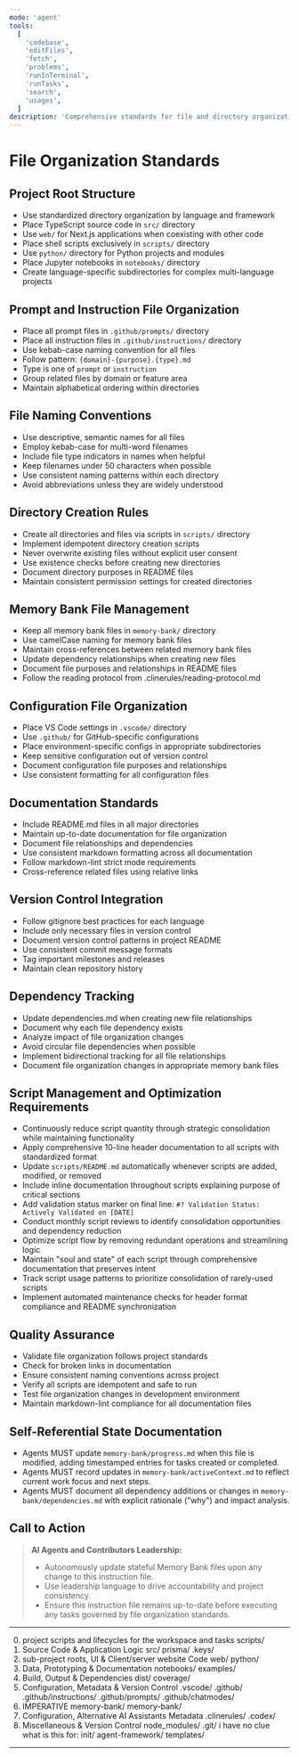 ```yaml
---
mode: 'agent'
tools:
  [
    'codebase',
    'editFiles',
    'fetch',
    'problems',
    'runInTerminal',
    'runTasks',
    'search',
    'usages',
  ]
description: 'Comprehensive standards for file and directory organization, naming, documentation, and memory bank integration across the entire project.'
---
```


# File Organization Standards

## Project Root Structure

- Use standardized directory organization by language and framework
- Place TypeScript source code in `src/` directory
- Use `web/` for Next.js applications when coexisting with other code
- Place shell scripts exclusively in `scripts/` directory
- Use `python/` directory for Python projects and modules
- Place Jupyter notebooks in `notebooks/` directory
- Create language-specific subdirectories for complex multi-language projects

## Prompt and Instruction File Organization

- Place all prompt files in `.github/prompts/` directory
- Place all instruction files in `.github/instructions/` directory
- Use kebab-case naming convention for all files
- Follow pattern: `{domain}-{purpose}.{type}.md`
- Type is one of `prompt` or `instruction`
- Group related files by domain or feature area
- Maintain alphabetical ordering within directories

## File Naming Conventions

- Use descriptive, semantic names for all files
- Employ kebab-case for multi-word filenames
- Include file type indicators in names when helpful
- Keep filenames under 50 characters when possible
- Use consistent naming patterns within each directory
- Avoid abbreviations unless they are widely understood

## Directory Creation Rules

- Create all directories and files via scripts in `scripts/` directory
- Implement idempotent directory creation scripts
- Never overwrite existing files without explicit user consent
- Use existence checks before creating new directories
- Document directory purposes in README files
- Maintain consistent permission settings for created directories

## Memory Bank File Management

- Keep all memory bank files in `memory-bank/` directory
- Use camelCase naming for memory bank files
- Maintain cross-references between related memory bank files
- Update dependency relationships when creating new files
- Document file purposes and relationships in README files
- Follow the reading protocol from .clinerules/reading-protocol.md

## Configuration File Organization

- Place VS Code settings in `.vscode/` directory
- Use `.github/` for GitHub-specific configurations
- Place environment-specific configs in appropriate subdirectories
- Keep sensitive configuration out of version control
- Document configuration file purposes and relationships
- Use consistent formatting for all configuration files

## Documentation Standards

- Include README.md files in all major directories
- Maintain up-to-date documentation for file organization
- Document file relationships and dependencies
- Use consistent markdown formatting across all documentation
- Follow markdown-lint strict mode requirements
- Cross-reference related files using relative links

## Version Control Integration

- Follow gitignore best practices for each language
- Include only necessary files in version control
- Document version control patterns in project README
- Use consistent commit message formats
- Tag important milestones and releases
- Maintain clean repository history

## Dependency Tracking

- Update dependencies.md when creating new file relationships
- Document why each file dependency exists
- Analyze impact of file organization changes
- Avoid circular file dependencies when possible
- Implement bidirectional tracking for all file relationships
- Document file organization changes in appropriate memory bank files

## Script Management and Optimization Requirements

- Continuously reduce script quantity through strategic consolidation while maintaining functionality
- Apply comprehensive 10-line header documentation to all scripts with standardized format
- Update `scripts/README.md` automatically whenever scripts are added, modified, or removed
- Include inline documentation throughout scripts explaining purpose of critical sections
- Add validation status marker on final line: `#? Validation Status: Actively Validated on [DATE]`
- Conduct monthly script reviews to identify consolidation opportunities and dependency reduction
- Optimize script flow by removing redundant operations and streamlining logic
- Maintain "soul and state" of each script through comprehensive documentation that preserves intent
- Track script usage patterns to prioritize consolidation of rarely-used scripts
- Implement automated maintenance checks for header format compliance and README synchronization

## Quality Assurance

- Validate file organization follows project standards
- Check for broken links in documentation
- Ensure consistent naming conventions across project
- Verify all scripts are idempotent and safe to run
- Test file organization changes in development environment
- Maintain markdown-lint compliance for all documentation files

## Self-Referential State Documentation

- Agents MUST update `memory-bank/progress.md` when this file is modified, adding timestamped entries for tasks created or completed.
- Agents MUST record updates in `memory-bank/activeContext.md` to reflect current work focus and next steps.
- Agents MUST document all dependency additions or changes in `memory-bank/dependencies.md` with explicit rationale ("why") and impact analysis.

## Call to Action

> **AI Agents and Contributors Leadership:**
>
> - Autonomously update stateful Memory Bank files upon any change to this instruction file.
> - Use leadership language to drive accountability and project consistency.
> - Ensure this instruction file remains up-to-date before executing any tasks governed by file organization standards.

---

0. project scripts and lifecycles for the workspace and tasks
   scripts/
1. Source Code & Application Logic
   src/
   prisma/
   .keys/
2. sub-project roots, UI & Client/server website Code
   web/
   python/
3. Data, Prototyping & Documentation
   notebooks/
   examples/
4. Build, Output & Dependencies
   dist/
   coverage/
5. Configuration, Metadata & Version Control
   .vscode/
   .github/
   .github/instructions/
   .github/prompts/
   .github/chatmodes/
6. IMPERATIVE memory-bank/
   memory-bank/
7. Configuration, Alternative AI Assistants Metadata
   .clinerules/
   .codex/
8. Miscellaneous & Version Control
   node_modules/
   .git/
   i have no clue what is this for:
   init/
   agent-framework/
   templates/

---
